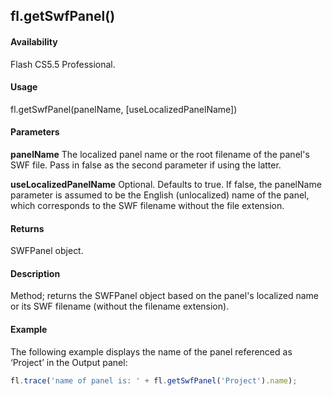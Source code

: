 ## fl.getSwfPanel()

#### Availability

Flash CS5.5 Professional.

#### Usage

fl.getSwfPanel(panelName, [useLocalizedPanelName])

#### Parameters

**panelName** The localized panel name or the root filename of the panel's SWF file. Pass in false as the second parameter if using the latter.

**useLocalizedPanelName** Optional. Defaults to true. If false, the panelName parameter is assumed to be the English (unlocalized) name of the panel, which corresponds to the SWF filename without the file extension.

#### Returns

SWFPanel object.

#### Description

Method; returns the SWFPanel object based on the panel's localized name or its SWF filename (without the filename extension).

#### Example

The following example displays the name of the panel referenced as ‘Project’ in the Output panel:
```javascript
fl.trace('name of panel is: ' + fl.getSwfPanel('Project').name); 

```